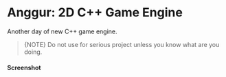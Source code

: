 # Anggur: 2D C++ Game Engine

Another day of new C++ game engine.

> {NOTE} 
> Do not use for serious project unless you know what are you doing.

#### Screenshot
